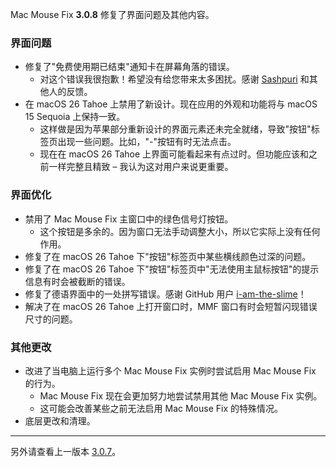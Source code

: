 Mac Mouse Fix **3.0.8** 修复了界面问题及其他内容。

### **界面问题**

- 修复了"免费使用期已结束"通知卡在屏幕角落的错误。
    - 对这个错误我很抱歉！希望没有给您带来太多困扰。感谢 [Sashpuri](https://github.com/Sashpuri) 和其他人的反馈。
- 在 macOS 26 Tahoe 上禁用了新设计。现在应用的外观和功能将与 macOS 15 Sequoia 上保持一致。
    - 这样做是因为苹果部分重新设计的界面元素还未完全就绪，导致"按钮"标签页出现一些问题。比如，"-"按钮有时无法点击。
    - 现在在 macOS 26 Tahoe 上界面可能看起来有点过时。但功能应该和之前一样完整且精致 – 我认为这对用户来说更重要。

### **界面优化**

- 禁用了 Mac Mouse Fix 主窗口中的绿色信号灯按钮。
    - 这个按钮是多余的。因为窗口无法手动调整大小，所以它实际上没有任何作用。
- 修复了在 macOS 26 Tahoe 下"按钮"标签页中某些横线颜色过深的问题。
- 修复了在 macOS 26 Tahoe 下"按钮"标签页中"无法使用主鼠标按钮"的提示信息有时会被截断的错误。
- 修复了德语界面中的一处拼写错误。感谢 GitHub 用户 [i-am-the-slime](https://github.com/i-am-the-slime)！
- 解决了在 macOS 26 Tahoe 上打开窗口时，MMF 窗口有时会短暂闪现错误尺寸的问题。

### **其他更改**

- 改进了当电脑上运行多个 Mac Mouse Fix 实例时尝试启用 Mac Mouse Fix 的行为。
    - Mac Mouse Fix 现在会更加努力地尝试禁用其他 Mac Mouse Fix 实例。
    - 这可能会改善某些之前无法启用 Mac Mouse Fix 的特殊情况。
- 底层更改和清理。

---

另外请查看上一版本 [3.0.7](https://github.com/noah-nuebling/mac-mouse-fix/releases/tag/3.0.7)。